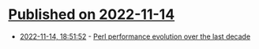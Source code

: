 # [Published on 2022-11-14](index.md)

* [2022-11-14, 18:51:52](https://lobste.rs/s/nwz9uf/perl_performance_evolution_over_last) - [Perl performance evolution over the last decade](http://blogs.perl.org/users/dimitrios_kechagias/2022/11/perl-performance-evolution-over-the-last-decade.html)

